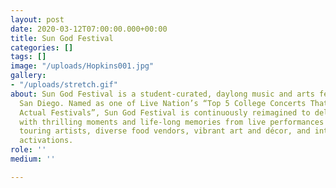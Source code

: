 ```yaml
---
layout: post
date: 2020-03-12T07:00:00.000+00:00
title: Sun God Festival
categories: []
tags: []
image: "/uploads/Hopkins001.jpg"
gallery:
- "/uploads/stretch.gif"
about: Sun God Festival is a student-curated, daylong music and arts festival at UC
  San Diego. Named as one of Live Nation’s “Top 5 College Concerts That Should Be
  Actual Festivals”, Sun God Festival is continuously reimagined to deliver students
  with thrilling moments and life-long memories from live performances by national
  touring artists, diverse food vendors, vibrant art and décor, and interactive brand
  activations.
role: ''
medium: ''

---
```

